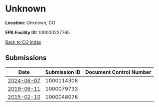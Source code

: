 # Unknown

**Location:** Unknown, CO

**EPA Facility ID:** 100000227765

[Back to CO Index](../../index.md)

## Submissions

| Date | Submission ID | Document Control Number |
|------|--------------|-------------------------|
| [2024-06-07](submissions/1000114308.md) | 1000114308 |  |
| [2019-06-11](submissions/1000079733.md) | 1000079733 |  |
| [2015-02-10](submissions/1000048076.md) | 1000048076 |  |
